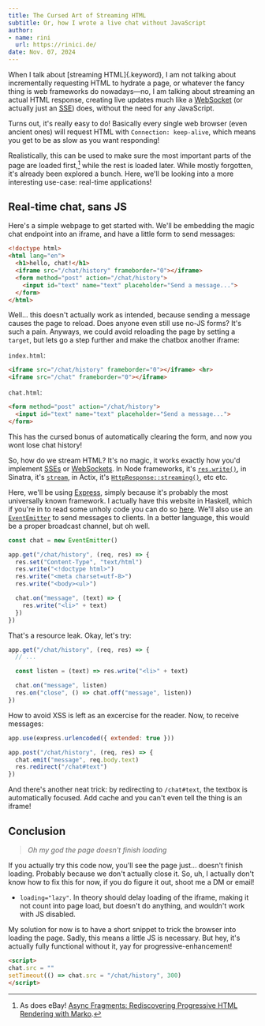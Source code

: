 ```yaml
---
title: The Cursed Art of Streaming HTML
subtitle: Or, how I wrote a live chat without JavaScript
author:
- name: rini
  url: https://rinici.de/
date: Nov. 07, 2024
---
```


When I talk about [streaming HTML]{.keyword}, I am not talking about incrementally requesting HTML to
hydrate a page, or whatever the fancy thing is web frameworks do nowadays—no, I am talking about
streaming an actual HTML response, creating live updates much like a [WebSocket] (or actually just an
[SSE]) does, without the need for any JavaScript.

[WebSocket]: https://developer.mozilla.org/docs/WebSockets
[SSE]: https://developer.mozilla.org/docs/Server-sent_events

Turns out, it's really easy to do! Basically every single web browser (even ancient ones) will
request HTML with `Connection: keep-alive`, which means you get to be as slow as you want
responding!

Realistically, this can be used to make sure the most important parts of the page are loaded
first,[^1] while the rest is loaded later. While mostly forgotten, it's already been explored a
bunch. Here, we'll be looking into a more interesting use-case: real-time applications!

[^1]: As does eBay! [Async Fragments: Rediscovering Progressive HTML Rendering with
Marko](https://innovation.ebayinc.com/tech/engineering/async-fragments-rediscovering-progressive-html-rendering-with-marko).

## Real-time chat, sans JS

Here's a simple webpage to get started with. We'll be embedding the magic chat endpoint into an
iframe, and have a little form to send messages:

```html
<!doctype html>
<html lang="en">
  <h1>hello, chat!</h1>
  <iframe src="/chat/history" frameborder="0"></iframe>
  <form method="post" action="/chat/history">
    <input id="text" name="text" placeholder="Send a message...">
  </form>
</html>
```

Well... this doesn't actually work as intended, because sending a message causes the page to reload.
Does anyone even still use no-JS forms? It's such a pain. Anyways, we could avoid reloading the page
by setting a `target`, but lets go a step further and make the chatbox another iframe:

`index.html`:

```html
<iframe src="/chat/history" frameborder="0"></iframe> <hr>
<iframe src="/chat" frameborder="0"></iframe>
```

`chat.html`:

```html
<form method="post" action="/chat/history">
  <input id="text" name="text" placeholder="Send a message...">
</form>
```

This has the cursed bonus of automatically clearing the form, and now you wont lose chat history!

So, how do we stream HTML? It's no magic, it works exactly how you'd implement [SSEs][SSE] or
[WebSockets][WebSocket]. In Node frameworks, it's [`res.write()`][node-write], in Sinatra, it's
[`stream`][sinatra-stream], in Actix, it's [`HttpResponse::streaming()`][actix-stream], etc etc.

[node-write]: https://nodejs.org/api/http.html#responsewritechunk-encoding-callback
[sinatra-stream]: https://sinatrarb.com/intro.html#streaming-responses
[actix-stream]: https://actix.rs/docs/handlers#streaming-response-body

Here, we'll be using [Express], simply because it's probably the most universally known framework. I
actually have this website in Haskell, which if you're in to read some unholy code you can do so
[here](https://github.com/rniii/rinici.de). We'll also use an [`EventEmitter`][EventEmitter] to send
messages to clients. In a better language, this would be a proper broadcast channel, but oh well.

[Express]: http://expressjs.com
[EventEmitter]: https://nodejs.org/api/events.html

```js
const chat = new EventEmitter()

app.get("/chat/history", (req, res) => {
  res.set("Content-Type", "text/html")
  res.write("<!doctype html>")
  res.write("<meta charset=utf-8>")
  res.write("<body><ul>")

  chat.on("message", (text) => {
    res.write("<li>" + text)
  })
})
```

That's a resource leak. Okay, let's try:

```js
app.get("/chat/history", (req, res) => {
  // ...

  const listen = (text) => res.write("<li>" + text)

  chat.on("message", listen)
  res.on("close", () => chat.off("message", listen))
})
```

How to avoid XSS is left as an excercise for the reader. Now, to receive messages:

```js
app.use(express.urlencoded({ extended: true }))

app.post("/chat/history", (req, res) => {
  chat.emit("message", req.body.text)
  res.redirect("/chat#text")
})
```

And there's another neat trick: by redirecting to `/chat#text`, the textbox is automatically
focused. Add cache and you can't even tell the thing is an iframe!

## Conclusion

> *Oh my god the page doesn't finish loading*

If you actually try this code now, you'll see the page just... doesn't finish loading. Probably
because we don't actually close it. So, uh, I actually don't know how to fix this for now, if you do
figure it out, shoot me a DM or email!

- `loading="lazy"`. In theory should delay loading of the iframe, making it not count into page
load, but doesn't do anything, and wouldn't work with JS disabled.

My solution for now is to have a short snippet to trick the browser into loading the page. Sadly,
this means a little JS is necessary. But hey, it's actually fully functional without it, yay for
progressive-enhancement!

```html
<script>
chat.src = ""
setTimeout(() => chat.src = "/chat/history", 300)
</script>
```

